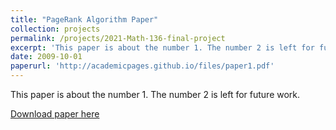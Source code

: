 ```yaml
---
title: "PageRank Algorithm Paper"
collection: projects
permalink: /projects/2021-Math-136-final-project
excerpt: 'This paper is about the number 1. The number 2 is left for future work.'
date: 2009-10-01
paperurl: 'http://academicpages.github.io/files/paper1.pdf'
---
```

This paper is about the number 1. The number 2 is left for future work.

[Download paper here](https://davin05.github.io/davintjia.github.io/files/PageRankProject.pdf)

